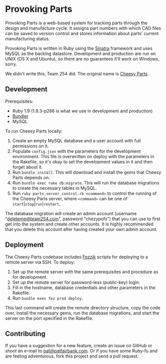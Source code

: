 Provoking Parts
============

Provoking Parts is a web-based system for tracking parts through the design and manufacture cycle. It assigns
part numbers with which CAD files can be saved to version control and stores information about parts'
current manufacturing status.

Provoking Parts is written in Ruby using the [Sinatra](http://sinatrarb.com) framework and uses MySQL as the
backing datastore. Development and production are run on UNIX (OS X and Ubuntu), so there are no guarantees
it'll work on Windows, sorry.

We didn't write this, Team 254 did. The original name is [Cheesy Parts](https://github.com/Team254/cheesy-parts).
## Development

Prerequisites:

* Ruby 1.9 (1.9.3-p286 is what we use in development and production)
* [Bundler](http://gembundler.com)
* MySQL

To run Cheesy Parts locally:

1. Create an empty MySQL database and a user account with full permissions on it.
1. Populate `config.json` with the parameters for the development environment. This file is
overwritten on deploy with the parameters in the Rakefile, so it's okay to set the development values in it
and then forget about it.
1. Run `bundle install`. This will download and install the gems that Cheesy Parts depends on.
1. Run `bundle exec rake db:migrate`. This will run the database migrations to create the necessary tables in
MySQL.
1. Run `ruby parts_server_control.rb <command>` to control the running of the Cheesy Parts server, where
`<command>` can be one of `start`|`stop`|`run`|`restart`.

The database migration will create an admin account (username "deleteme@team254.com", password "chezypofs")
that you can use to first get into the system and create other accounts. It is highly recommended that you
delete this account after having created your own admin account.

## Deployment

The Cheesy Parts codebase includes [Fezzik](https://github.com/dmacdougall/fezzik) scripts for deploying to
a remote server via SSH. To deploy:

1. Set up the remote server with the same prerequisites and procedure as for development.
1. Set up the remote server for password-less (public-key) login.
1. Fill in the hostname, database credentials and other parameters in the Rakefile.
1. Run `bundle exec fez prod deploy`.

This last command will create the remote directory structure, copy the code over, install the necessary gems,
run the database migrations, and start the server on the port specified in the Rakefile.

## Contributing

If you have a suggestion for a new feature, create an issue on GitHub or shoot an e-mail to
[pat@patfairbank.com](mailto:pat@patfairbank.com). Or if you have some Ruby-fu and are feeling adventurous,
fork this project and send a pull request.

